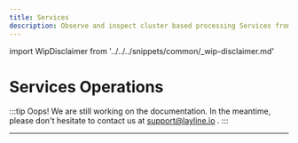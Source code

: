 ```yaml
---
title: Services
description: Observe and inspect cluster based processing Services from within the Configuration Center.
---
```


import WipDisclaimer from '../../../snippets/common/_wip-disclaimer.md'


# Services Operations

:::tip Oops! We are still working on the documentation.
In the meantime, please don't hesitate to contact us at support@layline.io .
:::

---

<WipDisclaimer></WipDisclaimer>


